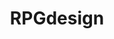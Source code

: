 ---
title: RPGdesign
crosslinks:
- rpg
- worldbuilding
- anti_gif_bot
- FFRPG
- savageworlds
- latelegends
- youtubefactsbot
- flashbackrpg
- swrpg
- osr
- tabletopgamedesign
- bestof
- DnD
- science
- gamedev
- Metal
- u_imguralbumbot
- ACSLB
- rpgresources
- characterdrawing
---